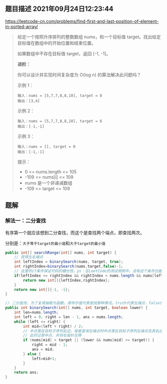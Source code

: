 ## 题目描述	2021年09月24日12:23:44

https://leetcode-cn.com/problems/find-first-and-last-position-of-element-in-sorted-array/

>   给定一个按照升序排列的整数数组 nums，和一个目标值 target。找出给定目标值在数组中的开始位置和结束位置。
>
>   如果数组中不存在目标值 target，返回 [-1, -1]。
>
>   **进阶：**
>
>   你可以设计并实现时间复杂度为 O(log n) 的算法解决此问题吗？
>
>
>   示例 1：
>
>   ```
>   输入：nums = [5,7,7,8,8,10], target = 8
>   输出：[3,4]
>   ```
>
>   示例 2：
>
>   ```
>   输入：nums = [5,7,7,8,8,10], target = 6
>   输出：[-1,-1]
>   ```
>
>   示例 3：
>
>   ```
>   输入：nums = [], target = 0
>   输出：[-1,-1]
>   ```
>
>
>   提示：
>
>   -   0 <= nums.length <= 105
>   -   -109 <= nums[i] <= 109
>   -   nums 是一个非递减数组
>   -   -109 <= target <= 109

## 题解

### 解法一：二分查找

有序第一个就应该想到二分查找，而这个是查找两个端点，即查找两次。

分别是：`大于等于target的最小值`和`大于target的最小值`

```java
public int[] searchRange(int[] nums, int target) {
    // 获得左右端点
    int leftIndex = binarySearch(nums, target, true);
    int rightIndex=binarySearch(nums,target,false)-1;
    // 这里的if条件保证代码的健壮性。ps：在LeetCode的测试用例中，没有这个条件也能通过所有测试用例
    if(leftIndex <= rightIndex && rightIndex < nums.length && nums[leftIndex] == target && nums[rightIndex] == target){
        return new int[]{leftIndex,rightIndex};
    }
    return new int[]{-1, -1};
}

// 二分查找，为了复用抽取为函数。用布尔值代表查找那种情况。truth代表左端点，false代表右端点
public int binarySearch(int[] nums, int target, boolean lower) {
    int len=nums.length;
    int left = 0, right = len - 1, ans = nums.length;
    while (left <= right) {
        int mid=(left + right) / 2;
        // 中点落在目标子序列右边，或者查询左端点时中点落在目标子序列左端点及其右边。
        // 此时记录中点，并将右指针左移
        if (nums[mid] > target || (lower && nums[mid] >= target)) {
            right = mid - 1;
            ans = mid;
        } else {
            left=mid+1;
        }
    }
    return ans;
}
```

